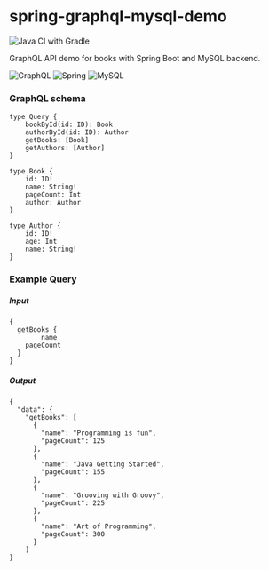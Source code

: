 # spring-graphql-mysql-demo 
![Java CI with Gradle](https://github.com/suraj-subramanian/spring-graphql-mysql-demo/workflows/Java%20CI%20with%20Gradle/badge.svg)

GraphQL API demo for books with Spring Boot and MySQL backend.

![GraphQL](https://upload.wikimedia.org/wikipedia/commons/thumb/1/17/GraphQL_Logo.svg/200px-GraphQL_Logo.svg.png)
![Spring](https://img.icons8.com/color/200/000000/spring-logo.png)
![MySQL](https://upload.wikimedia.org/wikipedia/en/thumb/6/62/MySQL.svg/320px-MySQL.svg.png)

### GraphQL schema
```
type Query {
    bookById(id: ID): Book
    authorById(id: ID): Author
    getBooks: [Book]
    getAuthors: [Author]
}

type Book {
    id: ID!
    name: String!
    pageCount: Int
    author: Author
}

type Author {
    id: ID!
    age: Int
    name: String!
}
```

### Example Query 
##### Input
```
{
  getBooks {
		name
    pageCount
  }
}
```
##### Output
```
{
  "data": {
    "getBooks": [
      {
        "name": "Programming is fun",
        "pageCount": 125
      },
      {
        "name": "Java Getting Started",
        "pageCount": 155
      },
      {
        "name": "Grooving with Groovy",
        "pageCount": 225
      },
      {
        "name": "Art of Programming",
        "pageCount": 300
      }
    ]
}
```
